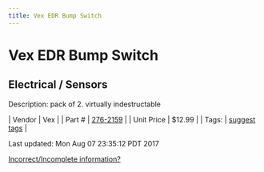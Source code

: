 ```yaml
---
title: Vex EDR Bump Switch
---
```


# Vex EDR Bump Switch
## Electrical / Sensors
Description: 	pack of 2. virtually indestructable 

| Vendor | Vex | 
| Part # | [276-2159](http://www.vexrobotics.com/vexedr/products/view-all/276-2159.html) | 
| Unit Price | $12.99 | 
| Tags: | [suggest tags](https://docs.google.com/forms/d/e/1FAIpQLSeWyY8v3RgOty-MyWmh9U0iivNYN_molChYyS-0U-o-kOAv_g/viewform) | 

Last updated: Mon Aug 07 23:35:12 PDT 2017

 [Incorrect/Incomplete information?](https://docs.google.com/forms/d/e/1FAIpQLSeWyY8v3RgOty-MyWmh9U0iivNYN_molChYyS-0U-o-kOAv_g/viewform)